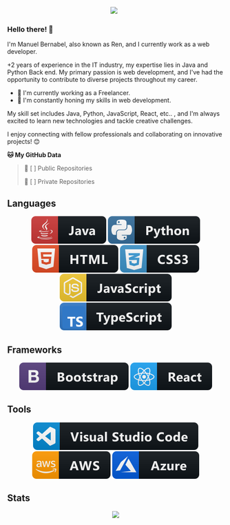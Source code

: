 <p align='center'>
<a href="https://www.linkedin.com/in/manuelbernabel/"><img height="64" src="https://cdn1.iconfinder.com/data/icons/logotypes/32/circle-linkedin-512.png"></a>&nbsp;&nbsp;
</p>  

### Hello there! 👋

I'm Manuel Bernabel, also known as Ren, and I currently work as a web developer.

+2 years of experience in the IT industry, my expertise lies in Java and Python Back end. My primary passion is web development, and I've had the opportunity to contribute to diverse projects throughout my career.

- 🔭 I'm currently working as a Freelancer.
- 🌱 I'm constantly honing my skills in web development.

My skill set includes Java, Python, JavaScript, React, etc.. , and I'm always excited to learn new technologies and tackle creative challenges.

I enjoy connecting with fellow professionals and collaborating on innovative projects! 😊

**🐱 My GitHub Data** 
 > 
> 📜 [ ] Public Repositories 
 > 
> 🔑 [ ] Private Repositories 


## Languages

   <p align="center">
      <img src="https://github.com/Renndr/Renndr/blob/main/assets/java.svg" />
     <img src="https://github.com/Renndr/Renndr/blob/main/assets/python.svg" />
     <img src="https://github.com/Renndr/Renndr/blob/main/assets/html.svg" />
     <img src="https://github.com/Renndr/Renndr/blob/main/assets/css3.svg" />
     <img src="https://github.com/Renndr/Renndr/blob/main/assets/js.svg" />
     <img src="https://github.com/Renndr/Renndr/blob/main/assets/typescript.svg" />
   </p>  

## Frameworks

   <p align="center">
      <img src="https://github.com/Renndr/Renndr/blob/main/assets/bootstrap.svg" />
      <img src="https://github.com/Renndr/Renndr/blob/main/assets/react.svg" />
   </p>
   
## Tools

   <p align="center">
      <img src="https://github.com/Renndr/Renndr/blob/main/assets/visualstudio_code.svg" />
      <img src="https://github.com/Renndr/Renndr/blob/main/assets/aws.svg" />
      <img src="https://github.com/Renndr/Renndr/blob/main/assets/azure.svg" />
   </p>
   
## Stats   

   <p align="center">
      <img width="45%" src="https://github-readme-stats.vercel.app/api?username=Renndr&layout=compact&theme=react&hide_border=true&count_private=true&show_icons=true"/>
   </p>
